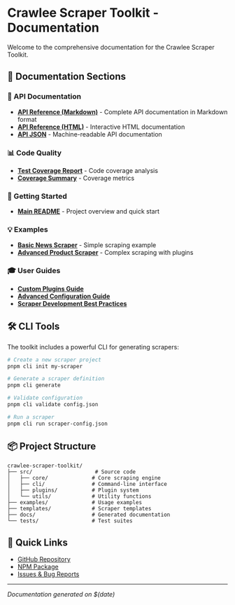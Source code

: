 # Crawlee Scraper Toolkit - Documentation

Welcome to the comprehensive documentation for the Crawlee Scraper Toolkit.

## 📖 Documentation Sections

### 🔧 API Documentation
- **[API Reference (Markdown)](./api/README.md)** - Complete API documentation in Markdown format
- **[API Reference (HTML)](./html/index.html)** - Interactive HTML documentation
- **[API JSON](./api.json)** - Machine-readable API documentation

### 📊 Code Quality
- **[Test Coverage Report](./coverage/lcov-report/index.html)** - Code coverage analysis
- **[Coverage Summary](./coverage/coverage-summary.json)** - Coverage metrics

### 🚀 Getting Started
- **[Main README](../README.md)** - Project overview and quick start

### 💡 Examples
- **[Basic News Scraper](../examples/news-scraper.ts)** - Simple scraping example
- **[Advanced Product Scraper](../examples/advanced-product-scraper.ts)** - Complex scraping with plugins

### 🎓 User Guides
- **[Custom Plugins Guide](./custom-plugins-guide.md)**
- **[Advanced Configuration Guide](./advanced-configuration-guide.md)**
- **[Scraper Development Best Practices](./scraper-best-practices-guide.md)**

## 🛠️ CLI Tools
The toolkit includes a powerful CLI for generating scrapers:

```bash
# Create a new scraper project
pnpm cli init my-scraper

# Generate a scraper definition
pnpm cli generate

# Validate configuration
pnpm cli validate config.json

# Run a scraper
pnpm cli run scraper-config.json
```

## 📦 Project Structure

```
crawlee-scraper-toolkit/
├── src/                    # Source code
│   ├── core/              # Core scraping engine
│   ├── cli/               # Command-line interface
│   ├── plugins/           # Plugin system
│   └── utils/             # Utility functions
├── examples/              # Usage examples
├── templates/             # Scraper templates
├── docs/                  # Generated documentation
└── tests/                 # Test suites
```

## 🔗 Quick Links

- [GitHub Repository](https://github.com/devalexanderdaza/crawlee-scraper-toolkit)
- [NPM Package](https://www.npmjs.com/package/crawlee-scraper-toolkit)
- [Issues & Bug Reports](https://github.com/devalexanderdaza/crawlee-scraper-toolkit/issues)

---

*Documentation generated on $(date)*
